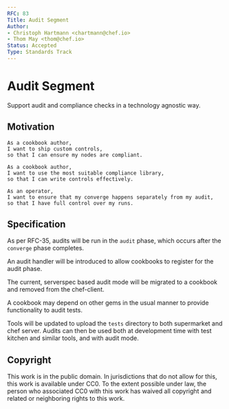 ```yaml
---
RFC: 83
Title: Audit Segment
Author:
- Christoph Hartmann <chartmann@chef.io>
- Thom May <thom@chef.io>
Status: Accepted
Type: Standards Track
---
```


# Audit Segment

Support audit and compliance checks in a technology agnostic way.

## Motivation

    As a cookbook author,
    I want to ship custom controls,
    so that I can ensure my nodes are compliant.

    As a cookbook author,
    I want to use the most suitable compliance library,
    so that I can write controls effectively.

    As an operator,
    I want to ensure that my converge happens separately from my audit,
    so that I have full control over my runs.


## Specification

As per RFC-35, audits will be run in the `audit` phase, which occurs
after the `converge` phase completes.

An audit handler will be introduced to allow cookbooks to register for
the audit phase.

The current, serverspec based audit mode will be migrated to a cookbook
and removed from the chef-client.

A cookbook may depend on other gems in the usual manner to provide
functionality to audit tests.

Tools will be updated to upload the `tests` directory to both
supermarket and chef server. Audits can then be used both at development
time with test kitchen and similar tools, and with audit mode.

## Copyright

This work is in the public domain. In jurisdictions that do not allow for this,
this work is available under CC0. To the extent possible under law, the person
who associated CC0 with this work has waived all copyright and related or
neighboring rights to this work.
